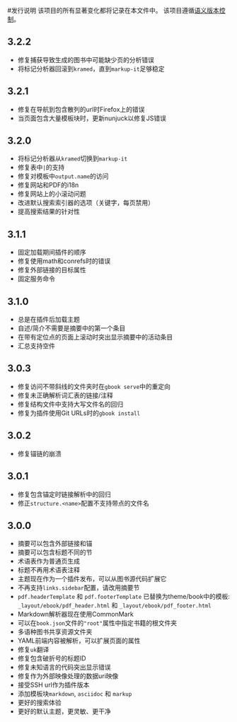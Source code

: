 #发行说明
该项目的所有显著变化都将记录在本文件中。
该项目遵循[语义版本控制](http://semver.org/)。

## 3.2.2
- 修复捕获导致生成的图书中可能缺少页的分析错误
- 将标记分析器回滚到`kramed`，直到`markup-it`足够稳定

## 3.2.1
- 修复在导航到包含散列的url时Firefox上的错误
- 当页面包含大量模板块时，更新nunjuck以修复JS错误

## 3.2.0
- 将标记分析器从`kramed`切换到`markup-it`
- 修复表中`|`的支持
- 修复对模板中`output.name`的访问
- 修复网站和PDF的i18n
- 修复网站上的小滚动问题
- 改进默认搜索索引器的选项（关键字，每页禁用）
- 提高搜索结果的针对性

## 3.1.1
- 固定加载期间插件的顺序
- 修复使用math和conrefs时的错误
- 修复外部链接的目标属性
- 固定服务命令

## 3.1.0
- 总是在插件后加载主题
- 自述/简介不需要是摘要中的第一个条目
- 在带有定位点的页面上滚动时突出显示摘要中的活动条目
- 汇总支持空件

## 3.0.3
- 修复访问不带斜线的文件夹时在`gbook serve`中的重定向
- 修复未正确解析词汇表的链接/注释
- 修复结构文件中支持大写文件名的回归
- 修复为插件使用Git URLs时的`gbook install`

## 3.0.2
- 修复锚链的崩溃

## 3.0.1
- 修复包含锚定时链接解析中的回归
- 修正`structure.<name>`配置不支持带点的文件名

## 3.0.0
- 摘要可以包含外部链接和锚
- 摘要可以包含标题不同的节
- 术语表作为普通页生成
- 标题不再用术语表注释
- 主题现在作为一个插件发布，可以从图书源代码扩展它
- 不再支持`links.sidebar`配置，请改用摘要节
- `pdf.headerTemplate` 和 `pdf.footerTemplate` 已替换为theme/book中的模板: `_layout/ebook/pdf_header.html` 和 `_layout/ebook/pdf_footer.html`
- Markdown解析器现在使用CommonMark
- 可以在`book.json`文件的`"root"`属性中指定书籍的根文件夹
- 多语种图书共享资源文件夹
- YAML前端内容被解析，可以扩展页面的属性
- 修复`uk`翻译
- 修复包含破折号的标题ID
- 修复未知语言的代码突出显示错误
- 修复作为外部映像处理的数据uri映像
- 接受SSH url作为插件版本
- 添加模板块`markdown`, `asciidoc` 和 `markup`
- 更好的搜索体验
- 更好的默认主题，更灵敏、更干净